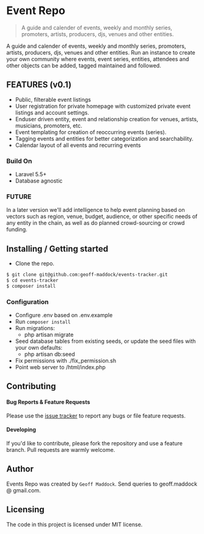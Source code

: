 # Event Repo
> A guide and calender of events, weekly and monthly series, promoters, artists, producers, djs, venues and other entities.

A guide and calender of events, weekly and monthly series, promoters, artists, producers, djs, venues and other entities.
Run an instance to create your own community where events, event series, entities, attendees and other objects can be added, tagged maintained and followed.  


## FEATURES (v0.1)

* Public, filterable event listings
* User registration for private homepage with customized private event listings and account settings.
* Enduser driven entity, event and relationship creation for venues, artists, musicians, promoters, etc.
* Event templating for creation of reoccurring events (series).
* Tagging events and entities for better categorization and searchability.
* Calendar layout of all events and recurring events

### Build On

* Laravel 5.5+
* Database agnostic

### FUTURE

In a later version we'll add intelligence to help event planning based on vectors such as region, venue, budget, audience, or other specific needs of any entity in the chain, as well as do planned crowd-sourcing or crowd funding.

## Installing / Getting started

* Clone the repo.
```bash
$ git clone git@github.com:geoff-maddock/events-tracker.git
$ cd events-tracker
$ composer install
```

### Configuration
* Configure .env based on .env.example
* Run `composer install`
* Run migrations:
  - php artisan migrate
* Seed database tables from existing seeds, or update the seed files with your own defaults:
  - php artisan db:seed
* Fix permissions with ./fix_permission.sh
* Point web server to /html/index.php


## Contributing

#### Bug Reports & Feature Requests

Please use the [issue tracker](https://github.com/geoff-maddock/events-tracker/issues) to report any bugs or file feature requests.

#### Developing
If you'd like to contribute, please fork the repository and use a feature
branch. Pull requests are warmly welcome.

## Author
Events Repo was created by `Geoff Maddock`.  Send queries to geoff.maddock @ gmail.com.

## Licensing

The code in this project is licensed under MIT license.
